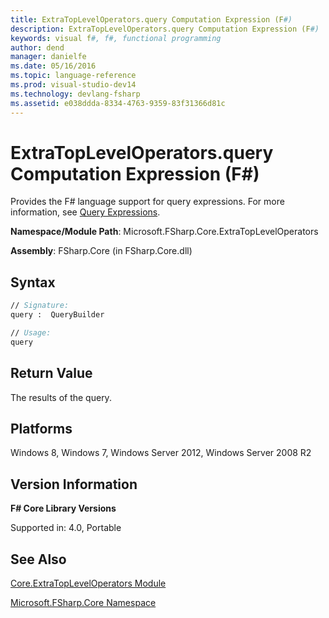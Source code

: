 ```yaml
---
title: ExtraTopLevelOperators.query Computation Expression (F#)
description: ExtraTopLevelOperators.query Computation Expression (F#)
keywords: visual f#, f#, functional programming
author: dend
manager: danielfe
ms.date: 05/16/2016
ms.topic: language-reference
ms.prod: visual-studio-dev14
ms.technology: devlang-fsharp
ms.assetid: e038ddda-8334-4763-9359-83f31366d81c 
---
```


# ExtraTopLevelOperators.query Computation Expression (F#)

Provides the F# language support for query expressions. For more information, see [Query Expressions](../../language-reference/query-expressions.md).

**Namespace/Module Path**: Microsoft.FSharp.Core.ExtraTopLevelOperators

**Assembly**: FSharp.Core (in FSharp.Core.dll)


## Syntax

```fsharp
// Signature:
query :  QueryBuilder

// Usage:
query
```

## Return Value
The results of the query.

## Platforms
Windows 8, Windows 7, Windows Server 2012, Windows Server 2008 R2


## Version Information
**F# Core Library Versions**

Supported in: 4.0, Portable

## See Also
[Core.ExtraTopLevelOperators Module](Core.ExtraTopLevelOperators-Module-%5BFSharp%5D.md)

[Microsoft.FSharp.Core Namespace](Microsoft.FSharp.Core-Namespace-%5BFSharp%5D.md)
